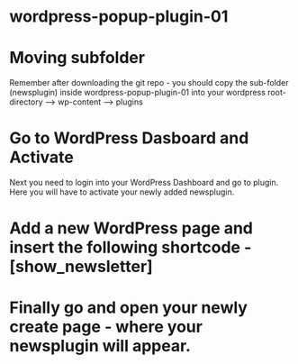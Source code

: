 # wordpress-popup-plugin-01

# Moving subfolder 
Remember after downloading the git repo - you should copy the sub-folder (newsplugin) inside wordpress-popup-plugin-01 into your wordpress root-directory --> wp-content --> plugins

# Go to WordPress Dasboard and Activate
Next you need to login into your WordPress Dashboard and go to plugin. Here you will have to activate your newly added newsplugin.

# Add a new WordPress page and insert the following shortcode - [show_newsletter]

# Finally go and open your newly create page - where your newsplugin will appear.
